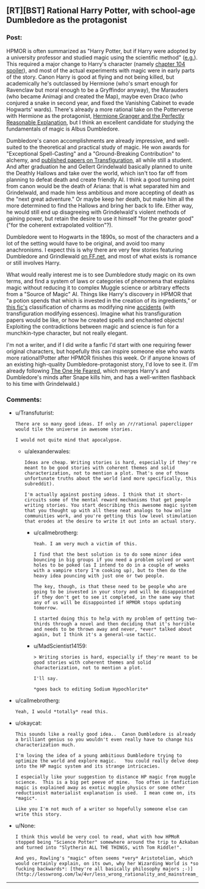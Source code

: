 ## [RT][BST] Rational Harry Potter, with school-age Dumbledore as the protagonist

### Post:

HPMOR is often summarized as "Harry Potter, but if Harry were adopted by a university professor and studied magic using the scientific method" ([e.g.](http://davidbrin.blogspot.com/2015/03/a-quick-informal-post-on-yudkowskys.html)). This required a major change to Harry's character (namely [chapter 104 spoiler](#s "overwriting his mind with that of Tom Riddle")), and most of the actual experiments with magic were in early parts of the story. Canon Harry is good at flying and not being killed, but academically he's outclassed by Hermione (who's smart enough for Ravenclaw but moral enough to be a Gryffindor anyway), the Marauders (who became Animagi and created the Map), maybe even Draco (who conjured a snake in second year, and fixed the Vanishing Cabinet to evade Hogwarts' wards). There's already a more rational take on the Potterverse with Hermione as the protagonist, [Hermione Granger and the Perfectly Reasonable Explanation](https://www.fanfiction.net/s/9950232/1/Hermione-Granger-and-the-Perfectly-Reasonable-Explanation), but I think an excellent candidate for studying the fundamentals of magic is Albus Dumbledore.

Dumbledore's canon accomplishments are already impressive, and well-suited to the theoretical and practical study of magic. He won awards for "Exceptional Spell-Casting" and a "Ground-Breaking Contribution" to alchemy, and [published papers on Transfiguration](http://harrypotter.wikia.com/wiki/Albus_Dumbledore#Hogwarts_years_.281892-_1899.29), all while still a student. And after graduation he and Gellert Grindelwald basically planned to unite the Deathly Hallows and take over the world, which isn't too far off from planning to defeat death and create friendly AI. I think a good turning point from canon would be the death of Ariana: that is what separated him and Grindelwald, and made him less ambitious and more accepting of death as the "next great adventure." Or maybe keep her death, but make him all the more determined to find the Hallows and bring her back to life. Either way, he would still end up disagreeing with Grindelwald's violent methods of gaining power, but retain the desire to use it himself "for the greater good" ("for the coherent extrapolated volition"?).

Dumbledore went to Hogwarts in the 1890s, so most of the characters and a lot of the setting would have to be original, and avoid too many anachronisms. I expect this is why there are very few stories featuring Dumbledore and Grindlewald [on FF.net](https://www.fanfiction.net/book/Harry-Potter/?&srt=4&r=10&c1=351&c2=5717), and most of what exists is romance or still involves Harry.

What would really interest me is to see Dumbledore study magic on its own terms, and find a system of laws or categories of phenomena that explains magic without reducing it to complex Muggle science or arbitrary effects from a "Source of Magic" AI. Things like Harry's discovery in HPMOR that "a potion spends that which is invested in the creation of its ingredients," or [this fic's](https://www.fanfiction.net/s/8324961/12/Magical-Me) classification of charms as modifying nine [accidents](https://en.wikipedia.org/wiki/Accident_%28philosophy%29) (with transfiguration modifying essences). Imagine what his transfiguration papers would be like, or how he created spells and enchanted objects! Exploiting the contradictions between magic and science is fun for a munchkin-type character, but not really elegant.

I'm not a writer, and if I did write a fanfic I'd start with one requiring fewer original characters, but hopefully this can inspire someone else who wants more rational!Potter after HPMOR finishes this week. Or if anyone knows of an existing high-quality Dumbledore-protagonist story, I'd love to see it. (I'm already following [The One He Feared](https://www.fanfiction.net/s/9778984/1/The-One-He-Feared), which merges Harry's and Dumbledore's minds after Snape kills him, and has a well-written flashback to his time with Grindelwald.)

### Comments:

- u/Transfuturist:
  ```
  There are so many good ideas. If only an /r/rational paperclipper would tile the universe in awesome stories.

  I would not quite mind that apocalypse.
  ```

  - u/alexanderwales:
    ```
    Ideas are cheap. Writing stories is hard, especially if they're meant to be good stories with coherent themes and solid characterization, not to mention a plot. That's one of those unfortunate truths about the world (and more specifically, this subreddit).

    I'm actually against posting ideas. I think that it short-circuits some of the mental reward mechanisms that get people writing stories. You start describing this awesome magic system that you thought up with all these neat analogs to how online communities work, and you're getting this low level stimulation that erodes at the desire to write it out into an actual story.
    ```

    - u/callmebrotherg:
      ```
      Yeah. I am very much a victim of this. 

      I find that the best solution is to do some minor idea bouncing in big groups if you need a problem solved or want holes to be poked (as I intend to do in a couple of weeks with a vampire story I'm cooking up), but to then do the heavy idea pouncing with just one or two people. 

      The key, though, is that these need to be people who are going to be invested in your story and will be disappointed if they don't get to see it completed, in the same way that any of us will be disappointed if HPMOR stops updating tomorrow. 

      I started doing this to help with my problem of getting two-thirds through a novel and then deciding that it's horrible and needs to be thrown away and never, *ever* talked about again, but I think it's a general-use tactic.
      ```

    - u/MadScientist14159:
      ```
      > Writing stories is hard, especially if they're meant to be good stories with coherent themes and solid characterization, not to mention a plot.

      I'll say.

      *goes back to editing Sodium Hypochlorite*
      ```

- u/callmebrotherg:
  ```
  Yeah, I would *totally* read this.
  ```

- u/okaycat:
  ```
  This sounds like a really good idea..  Canon Dumbledore is already a brilliant genius so you wouldn't even really have to change his characterization much.

  I'm loving the idea of a young ambitious Dumbledore trying to optimize the world and explore magic.   You could really delve deep into the HP magic system and its strange intricacies.  

  I especially like your suggestion to distance HP magic from muggle science.  This is a big pet peeve of mine.  Too often in fanfiction magic is explained away as exotic muggle physics or some other reductionist materialist explanation is used.  I mean come on, its *magic*.

  Like you I'm not much of a writer so hopefully someone else can write this story.
  ```

- u/None:
  ```
  I think this would be very cool to read, what with how HPMoR stopped being "Science Potter" somewhere around the trip to Azkaban and turned into "Slytherin ALL THE THINGS, with Tom Riddle!".

  And yes, Rowling's "magic" often seems *very* Aristotelian, which would certainly explain, on its own, why her Wizarding World is *so fucking backwards*: [they're all basically philosophy majors ;-)](http://lesswrong.com/lw/4vr/less_wrong_rationality_and_mainstream_philosophy/).
  ```

---

